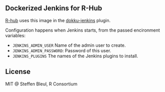 
## Dockerized Jenkins for R-Hub

[R-hub](https://github.com/r-hub) uses this image in the
[dokku-jenkins](https://github.com/r-hub/dokku-jenkins) plugin.

Configuration happens when Jenkins starts, from the passed
encironment variables:
* `JENKINS_ADMIN_USER` Name of the admin user to create.
* `JENKINS_ADMIN_PASSWORD`: Password of this user.
* `JENKINS_PLUGINS` The names of the Jenkins plugins to install.

## License

MIT @ Steffen Bleul, R Consortium
